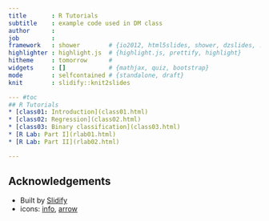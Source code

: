 ```yaml
---
title       : R Tutorials
subtitle    : example code used in DM class
author      : 
job         : 
framework   : shower        # {io2012, html5slides, shower, dzslides, ...}
highlighter : highlight.js  # {highlight.js, prettify, highlight}
hitheme     : tomorrow      # 
widgets     : []            # {mathjax, quiz, bootstrap}
mode        : selfcontained # {standalone, draft}
knit        : slidify::knit2slides

--- #toc
## R Tutorials
* [class01: Introduction](class01.html)
* [class02: Regression](class02.html)
* [class03: Binary classification](class03.html)
* [R Lab: Part I](rlab01.html)
* [R Lab: Part II](rlab02.html)

---  
```

## Acknowledgements
* Built by [Slidify](http://slidify.org/)
* icons: [info](https://www.iconfinder.com/icons/763457/circle_detail_help_info_information_more_stroke_icon#size=128), [arrow](https://www.iconfinder.com/icons/1303874/arrow_arrows_circle_direction_navigation_top_up_icon#size=128)




